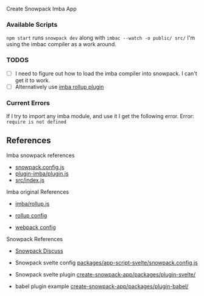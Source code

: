Create Snowpack Imba App
### Available Scripts
`npm start`
runs `snowpack dev` along with `imbac --watch -o public/ src/`
I'm using the imbac compiler as a work around.


### TODOS
- [ ] I need to figure out how to load the imba compiler into snowpack. I can't get it to work.
- [ ] Alternatively use [imba rollup plugin](https://github.com/imba/imba/tree/master/packages/rollup)

### Current Errors
If I try to import any imba module, and use it I get the following error.
Error: `require is not defined`

## References
Imba snowpack references
- [snowpack.config.js](https://github.com/ericvida/imba-snowpack/blob/master/app-template-imba/packages/app-scripts-imba/snowpack.config.js)
- [plugin-imba/plugin.js](https://github.com/ericvida/imba-snowpack/blob/master/app-template-imba/plugin-imba/plugin.js)
- [src/index.js](https://github.com/ericvida/imba-snowpack/blob/master/app-template-imba/src/index.js)

Imba original References
- [imba/rollup.js](https://github.com/imba/imba/blob/v2.0.0-alpha.45/rollup.js)

- [rollup config](https://github.com/imba/imba/blob/master/packages/rollup/rollup.config.js)
- [webpack config](https://github.com/imba/imba/blob/v2.0.0-alpha.45/webpack.config.js)

Snowpack References

- [Snowpack Discuss](https://www.pika.dev/npm/snowpack/discuss/179)

- Snowpack svelte config [packages/app-script-svelte/snowpack.config.js](https://github.com/pikapkg/create-snowpack-app/blob/master/packages/app-scripts-svelte/snowpack.config.js)
- Snowpack svelte plugin [create-snowpack-app/packages/plugin-svelte/](https://github.com/pikapkg/create-snowpack-app/tree/master/packages/plugin-svelte)

- babel plugin example [create-snowpack-app/packages/plugin-babel/](https://github.com/pikapkg/create-snowpack-app/blob/master/packages/plugin-babel/plugin.js)

